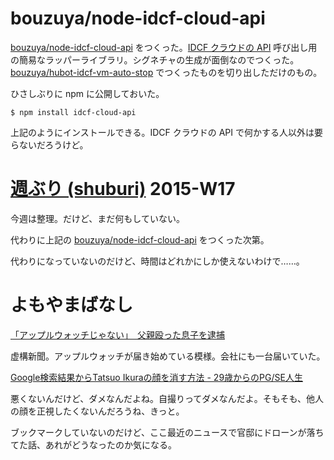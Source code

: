 # bouzuya/node-idcf-cloud-api

[bouzuya/node-idcf-cloud-api][] をつくった。[IDCF クラウドの API](http://www.idcf.jp/cloud/docs/) 呼び出し用の簡易なラッパーライブラリ。シグネチャの生成が面倒なのでつくった。[bouzuya/hubot-idcf-vm-auto-stop][] でつくったものを切り出しただけのもの。

ひさしぶりに npm に公開しておいた。

```
$ npm install idcf-cloud-api
```

上記のようにインストールできる。IDCF クラウドの API で何かする人以外は要らないだろうけど。

# [週ぶり (shuburi)][shuburi] 2015-W17

今週は整理。だけど、まだ何もしていない。

代わりに上記の [bouzuya/node-idcf-cloud-api][] をつくった次第。

代わりになっていないのだけど、時間はどれかにしか使えないわけで……。

# よもやまばなし

[「アップルウォッチじゃない」　父親殴った息子を逮捕](http://kyoko-np.net/2015042401.html)

虚構新聞。アップルウォッチが届き始めている模様。会社にも一台届いていた。

[Google検索結果からTatsuo Ikuraの顔を消す方法 - 29歳からのPG/SE人生](http://crapp.hatenablog.com/entry/2013/08/07/213651)

悪くないんだけど、ダメなんだよね。自撮りってダメなんだよ。そもそも、他人の顔を正視したくないんだろうね、きっと。

ブックマークしていないのだけど、ここ最近のニュースで官邸にドローンが落ちてた話、あれがどうなったのか気になる。

[shuburi]: http://shuburi.org
[bouzuya/hubot-idcf-vm-auto-stop]: https://github.com/bouzuya/hubot-idcf-vm-auto-stop
[bouzuya/node-idcf-cloud-api]: https://github.com/bouzuya/node-idcf-cloud-api
